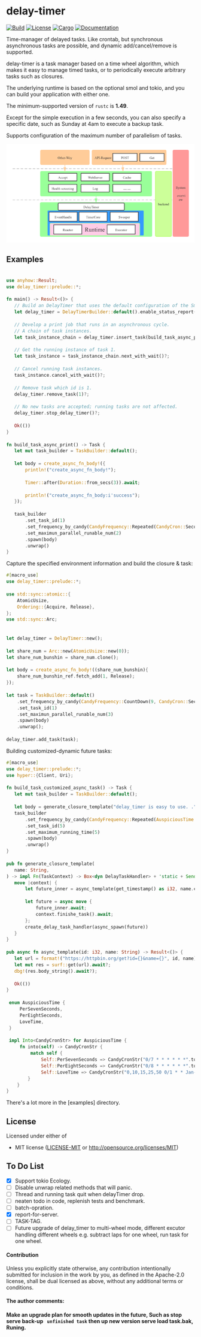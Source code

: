 # delay-timer  
[![Build](https://github.com/BinChengZhao/delay-timer/workflows/Build%20and%20test/badge.svg)](
https://github.com/BinChengZhao/delay-timer/actions)
[![License](https://img.shields.io/badge/license-MIT%2FApache--2.0-blue.svg)](
https://github.com/BinChengZhao/delay-timer)
[![Cargo](https://img.shields.io/crates/v/delay_timer.svg)](
https://crates.io/crates/delay_timer)
[![Documentation](https://docs.rs/delay_timer/badge.svg)](
https://docs.rs/delay_timer)

Time-manager of delayed tasks. Like crontab, but synchronous asynchronous tasks are possible, and dynamic add/cancel/remove is supported.

delay-timer is a task manager based on a time wheel algorithm, which makes it easy to manage timed tasks, or to periodically execute arbitrary tasks such as closures.

The underlying runtime is based on the optional smol and tokio, and you can build your application with either one.

The minimum-supported version of `rustc` is **1.49**.

Except for the simple execution in a few seconds, you can also specify a specific date, 
such as Sunday at 4am to execute a backup task.

Supports configuration of the maximum number of parallelism of tasks.

![image](https://github.com/BinChengZhao/delay-timer/blob/master/structural_drawing/DelayTImer.png)


## Examples


 ``` rust

use anyhow::Result;
use delay_timer::prelude::*;

fn main() -> Result<()> {
    // Build an DelayTimer that uses the default configuration of the Smol runtime internally.
    let delay_timer = DelayTimerBuilder::default().enable_status_report().build();

    // Develop a print job that runs in an asynchronous cycle.
    // A chain of task instances.
    let task_instance_chain = delay_timer.insert_task(build_task_async_print())?;

    // Get the running instance of task 1.
    let task_instance = task_instance_chain.next_with_wait()?;

    // Cancel running task instances.
    task_instance.cancel_with_wait()?;

    // Remove task which id is 1.
    delay_timer.remove_task(1)?;

    // No new tasks are accepted; running tasks are not affected.
    delay_timer.stop_delay_timer()?;

    Ok(())
}

fn build_task_async_print() -> Task {
    let mut task_builder = TaskBuilder::default();

    let body = create_async_fn_body!({
        println!("create_async_fn_body!");

        Timer::after(Duration::from_secs(3)).await;

        println!("create_async_fn_body:i'success");
    });

    task_builder
        .set_task_id(1)
        .set_frequency_by_candy(CandyFrequency::Repeated(CandyCron::Secondly))
        .set_maximun_parallel_runable_num(2)
        .spawn(body)
        .unwrap()
}

 ```


 Capture the specified environment information and build the closure & task:

 ``` rust
 #[macro_use]
 use delay_timer::prelude::*;

 use std::sync::atomic::{
     AtomicUsize,
     Ordering::{Acquire, Release},
 };
 use std::sync::Arc;


 let delay_timer = DelayTimer::new();

 let share_num = Arc::new(AtomicUsize::new(0));
 let share_num_bunshin = share_num.clone();

 let body = create_async_fn_body!((share_num_bunshin){
     share_num_bunshin_ref.fetch_add(1, Release);
 });

 let task = TaskBuilder::default()
     .set_frequency_by_candy(CandyFrequency::CountDown(9, CandyCron::Secondly))
     .set_task_id(1)
     .set_maximun_parallel_runable_num(3)
     .spawn(body)
     .unwrap();

 delay_timer.add_task(task);

 ```



 Building customized-dynamic future tasks:
 ``` rust
 #[macro_use]
 use delay_timer::prelude::*;
 use hyper::{Client, Uri};

fn build_task_customized_async_task() -> Task {
    let mut task_builder = TaskBuilder::default();

    let body = generate_closure_template("delay_timer is easy to use. .".into());
    task_builder
        .set_frequency_by_candy(CandyFrequency::Repeated(AuspiciousTime::LoveTime))
        .set_task_id(5)
        .set_maximum_running_time(5)
        .spawn(body)
        .unwrap()
}

pub fn generate_closure_template(
    name: String,
) -> impl Fn(TaskContext) -> Box<dyn DelayTaskHandler> + 'static + Send + Sync {
    move |context| {
        let future_inner = async_template(get_timestamp() as i32, name.clone());

        let future = async move {
            future_inner.await;
            context.finishe_task().await;
        };
        create_delay_task_handler(async_spawn(future))
    }
}

pub async fn async_template(id: i32, name: String) -> Result<()> {
    let url = format!("https://httpbin.org/get?id={}&name={}", id, name);
    let mut res = surf::get(url).await?;
    dbg!(res.body_string().await?);

    Ok(())
}

  enum AuspiciousTime {
      PerSevenSeconds,
      PerEightSeconds,
      LoveTime,
  }
 
  impl Into<CandyCronStr> for AuspiciousTime {
      fn into(self) -> CandyCronStr {
          match self {
              Self::PerSevenSeconds => CandyCronStr("0/7 * * * * * *".to_string()),
              Self::PerEightSeconds => CandyCronStr("0/8 * * * * * *".to_string()),
              Self::LoveTime => CandyCronStr("0,10,15,25,50 0/1 * * Jan-Dec * 2020-2100".to_string()),
         }
     }
 }
 ```
 
There's a lot more in the [examples] directory.


## License

Licensed under either of

 * MIT license ([LICENSE-MIT](LICENSE-MIT) or http://opensource.org/licenses/MIT)


## To Do List
- [x] Support tokio Ecology.
- [ ] Disable unwrap related methods that will panic.
- [ ] Thread and running task quit when delayTimer drop.
- [ ] neaten todo in code, replenish tests and benchmark.
- [ ] batch-opration.
- [x] report-for-server.
- [ ] TASK-TAG.
- [ ] Future upgrade of delay_timer to multi-wheel mode, different excutor handling different wheels e.g. subtract laps for one wheel, run task for one wheel.

#### Contribution

Unless you explicitly state otherwise, any contribution intentionally submitted
for inclusion in the work by you, as defined in the Apache-2.0 license, shall be
dual licensed as above, without any additional terms or conditions.


#### The author comments:

#### Make an upgrade plan for smooth updates in the future, Such as stop serve  back-up ` unfinished task`  then up new version serve load task.bak, Runing.
